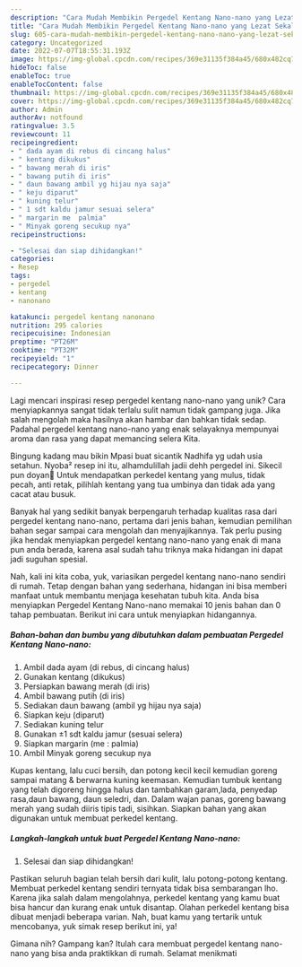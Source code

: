 ```yaml
---
description: "Cara Mudah Membikin Pergedel Kentang Nano-nano yang Lezat Sekali"
title: "Cara Mudah Membikin Pergedel Kentang Nano-nano yang Lezat Sekali"
slug: 605-cara-mudah-membikin-pergedel-kentang-nano-nano-yang-lezat-sekali
category: Uncategorized
date: 2022-07-07T18:55:31.193Z
image: https://img-global.cpcdn.com/recipes/369e31135f384a45/680x482cq70/pergedel-kentang-nano-nano-foto-resep-utama.jpg
hideToc: false
enableToc: true
enableTocContent: false
thumbnail: https://img-global.cpcdn.com/recipes/369e31135f384a45/680x482cq70/pergedel-kentang-nano-nano-foto-resep-utama.jpg
cover: https://img-global.cpcdn.com/recipes/369e31135f384a45/680x482cq70/pergedel-kentang-nano-nano-foto-resep-utama.jpg
author: Admin
authorAv: notfound
ratingvalue: 3.5
reviewcount: 11
recipeingredient:
- " dada ayam di rebus di cincang halus"
- " kentang dikukus"
- " bawang merah di iris"
- " bawang putih di iris"
- " daun bawang ambil yg hijau nya saja"
- " keju diparut"
- " kuning telur"
- " 1 sdt kaldu jamur sesuai selera"
- " margarin me  palmia"
- " Minyak goreng secukup nya"
recipeinstructions:

- "Selesai dan siap dihidangkan!"
categories:
- Resep
tags:
- pergedel
- kentang
- nanonano

katakunci: pergedel kentang nanonano 
nutrition: 295 calories
recipecuisine: Indonesian
preptime: "PT26M"
cooktime: "PT32M"
recipeyield: "1"
recipecategory: Dinner

---
```





Lagi mencari inspirasi resep pergedel kentang nano-nano yang unik? Cara menyiapkannya sangat tidak terlalu sulit namun tidak gampang juga. Jika salah mengolah maka hasilnya akan hambar dan bahkan tidak sedap. Padahal pergedel kentang nano-nano yang enak selayaknya mempunyai aroma dan rasa yang dapat memancing selera Kita.





Bingung kadang mau bikin Mpasi buat sicantik Nadhifa yg udah usia setahun. Nyoba² resep ini itu, alhamdulillah jadii dehh pergedel ini. Sikecil pun doyan🤩 Untuk mendapatkan perkedel kentang yang mulus, tidak pecah, anti retak, pilihlah kentang yang tua umbinya dan tidak ada yang cacat atau busuk.

Banyak hal yang sedikit banyak berpengaruh terhadap kualitas rasa dari pergedel kentang nano-nano, pertama dari jenis bahan, kemudian pemilihan bahan segar sampai cara mengolah dan menyajikannya. Tak perlu pusing jika hendak menyiapkan pergedel kentang nano-nano yang enak di mana pun anda berada, karena asal sudah tahu triknya maka hidangan ini dapat jadi suguhan spesial.






Nah, kali ini kita coba, yuk, variasikan pergedel kentang nano-nano sendiri di rumah. Tetap dengan bahan yang sederhana, hidangan ini bisa memberi manfaat untuk membantu menjaga kesehatan tubuh kita. Anda bisa menyiapkan Pergedel Kentang Nano-nano memakai 10 jenis bahan dan 0 tahap pembuatan. Berikut ini cara untuk menyiapkan hidangannya.

<!--inarticleads1-->

##### Bahan-bahan dan bumbu yang dibutuhkan dalam pembuatan Pergedel Kentang Nano-nano:

1. Ambil  dada ayam (di rebus, di cincang halus)
1. Gunakan  kentang (dikukus)
1. Persiapkan  bawang merah (di iris)
1. Ambil  bawang putih (di iris)
1. Sediakan  daun bawang (ambil yg hijau nya saja)
1. Siapkan  keju (diparut)
1. Sediakan  kuning telur
1. Gunakan  ±1 sdt kaldu jamur (sesuai selera)
1. Siapkan  margarin (me : palmia)
1. Ambil  Minyak goreng secukup nya


Kupas kentang, lalu cuci bersih, dan potong kecil kecil kemudian goreng sampai matang &amp; berwarna kuning keemasan. Kemudian tumbuk kentang yang telah digoreng hingga halus dan tambahkan garam,lada, penyedap rasa,daun bawang, daun seledri, dan. Dalam wajan panas, goreng bawang merah yang sudah diiris tipis tadi, sisihkan. Siapkan bahan yang akan digunakan untuk membuat perkedel kentang. 

<!--inarticleads2-->

##### Langkah-langkah untuk buat Pergedel Kentang Nano-nano:


1. Selesai dan siap dihidangkan!

Pastikan seluruh bagian telah bersih dari kulit, lalu potong-potong kentang. Membuat perkedel kentang sendiri ternyata tidak bisa sembarangan lho. Karena jika salah dalam mengolahnya, perkedel kentang yang kamu buat bisa hancur dan kurang enak untuk disantap. Olahan perkedel kentang bisa dibuat menjadi beberapa varian. Nah, buat kamu yang tertarik untuk mencobanya, yuk simak resep berikut ini, ya! 

Gimana nih? Gampang kan? Itulah cara membuat pergedel kentang nano-nano yang bisa anda praktikkan di rumah. Selamat menikmati
